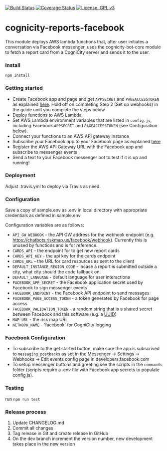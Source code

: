 [![Build Status](https://travis-ci.org/urbanriskmap/cognicity-reports-facebook.svg?branch=dev)](https://travis-ci.org/urbanriskmap/cognicity-reports-facebook) [![Coverage Status](https://coveralls.io/repos/github/urbanriskmap/cognicity-reports-facebook/badge.svg?branch=dev)](https://coveralls.io/github/urbanriskmap/cognicity-reports-facebook?branch=dev) [![License: GPL v3](https://img.shields.io/badge/License-GPL%20v3-blue.svg)](http://www.gnu.org/licenses/gpl-3.0) 

# cognicity-reports-facebook
This module deploys AWS lambda functions that, after user initiates a conversation via Facebook messenger, uses the cognicity-bot-core module to fetch a report card from a CogniCity server and sends it to the user.

### Install
`npm install`

### Getting started
* Create Facebook app and page and get `APPSECRET` and `PAGEACCESSTOKEN` as explained [here](https://developers.facebook.com/docs/messenger-platform/guides/setup). Hold off on completing Step 2 (Set up webhooks) in the guide unitl you complete the steps below
* Deploy functions to AWS Lambda
* Set AWS Lambda environment variables that are listed in `config.js`, including Facebook `APPSECRET` and `PAGEACCESSTOKEN` (see Configuration below).
* Connect your functions to an AWS API gateway instance
* Subscribe your Facebook app to your Facebook page as explained [here](https://developers.facebook.com/docs/messenger-platform/guides/setup#subscribe_app)
* Register the AWS API Gateway URL with the Facebook app and subscribe to messenger events
* Send a text to your Facebook messenger bot to test if it is up and running!

### Deployment
Adjust .travis.yml to deploy via Travis as need.

### Configuration
Save a copy of sample.env as .env in local directory with appropriate credentials as defined in sample.env

Configuration variables are as follows:
* `API_GW_WEBHOOK` - the API GW address for the webhook endpoint (e.g. https://chatbots.riskmap.us/facebook/webhook). Currently this is unused by functions and is for reference.
* `CARDS_API` - the endpoint for to get new report cards
* `CARDS_API_KEY` - the api key for the cards endpoint
* `CARDS_URL` - the URL for card resources as sent to the client
* `DEFAULT_INSTANCE_REGION_CODE` - incase a report is submitted outside a city, what city should the code fallback on.
* `DEFAULT_LANGUAGE` - default language for user interactions
* `FACEBOOK_APP_SECRET` - the Facebook application secret used by Facebook to sign messenger events
* `FACEBOOK_ENDPOINT` - the Facebook API endpoint to send messages
* `FACEBOOK_PAGE_ACCESS_TOKEN` - a token generated by Facebook for page access
* `FACEBOOK_VALIDATION_TOKEN` - a random string that is a shared secret between Facebook and this software (e.g. a [UUID](https://duckduckgo.com/?q=!guid))
* `MAP_URL` - the risk map URL
* `NETWORK_NAME` - 'facebook' for CogniCity logging

### Facebook Configuration
- To subscribe to the get started button, make sure the app is subscrived to `messaging_postbacks` as set in the Messenger -> Settings -> Webhooks -> Edit events config page in developers.facebook.com
- To setup messenger buttons and greeting see the scripts in the `commands` folder (scripts require a .env file with Facebook app secrets to populate config.js).

### Testing
run `npm run test`

### Release process
1. Update CHANGELOG.md
2. Commit all changes
3. Tag release in Git and create release in GitHub
4. On the dev branch increment the version number, new development takes place in the new version